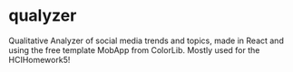# qualyzer
Qualitative Analyzer of social media trends and topics, made in React and using the free template MobApp from ColorLib. Mostly used for the HCIHomework5!